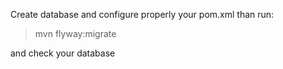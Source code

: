 Create database and configure properly your pom.xml than run:

> mvn flyway:migrate

and check your database